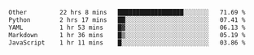 <!--START_SECTION:waka-->

```txt
Other         22 hrs 8 mins   ██████████████████░░░░░░░   71.69 %
Python        2 hrs 17 mins   ██░░░░░░░░░░░░░░░░░░░░░░░   07.41 %
YAML          1 hr 53 mins    █▓░░░░░░░░░░░░░░░░░░░░░░░   06.13 %
Markdown      1 hr 36 mins    █▒░░░░░░░░░░░░░░░░░░░░░░░   05.19 %
JavaScript    1 hr 11 mins    █░░░░░░░░░░░░░░░░░░░░░░░░   03.86 %
```

<!--END_SECTION:waka--> 
 

